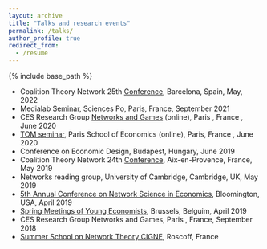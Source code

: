 ```yaml
---
layout: archive
title: "Talks and research events" 
permalink: /talks/
author_profile: true
redirect_from:
  - /resume
---
```


{% include base_path %}

* Coalition Theory Network 25th [Conference](https://ctn2022.sciencesconf.org/data/pages/CTN_1.pdf), Barcelona, Spain, May, 2022
* Medialab [Seminar](https://medialab.sciencespo.fr/en/news/suivi-des-interventions-liees-a-la-desinformation-sur-les-principales-plateformes-de-medias-sociaux/), Sciences Po, Paris, France, September 2021
* CES Research Group [Networks and Games](https://sites.google.com/site/cesworkinggroupnetworks/) (online), Paris , France , June 2020
* [TOM seminar](https://www.parisschoolofeconomics.eu/en/research/seminars/lunch-s-theory-organisation-markets-tom/), Paris School of Economics (online), Paris, France , June 2020
* Conference on Economic Design, Budapest, Hungary, June 2019
* Coalition Theory Network 24th [Conference](http://www.coalitiontheory.net/content/24th-coalition-theory-network-workshop), Aix-en-Provence, France, May 2019
* Networks reading group, University of Cambridge, Cambridge, UK, May 2019
* [5th Annual Conference on Network Science in Economics](https://drive.google.com/file/d/1a7_-N_Vx5XbYDPymIQzWh_ksuvp5b8FY/view), Bloomington, USA, April 2019
* [Spring Meetings of Young Economists](https://eaye.weebly.com/), Brussels, Belguim, April 2019
* CES Research Group Networks and Games, Paris , France, September 2018
* [Summer School on Network Theory CIGNE](https://sites.google.com/site/cigneworkshop2017/), Roscoff, France
